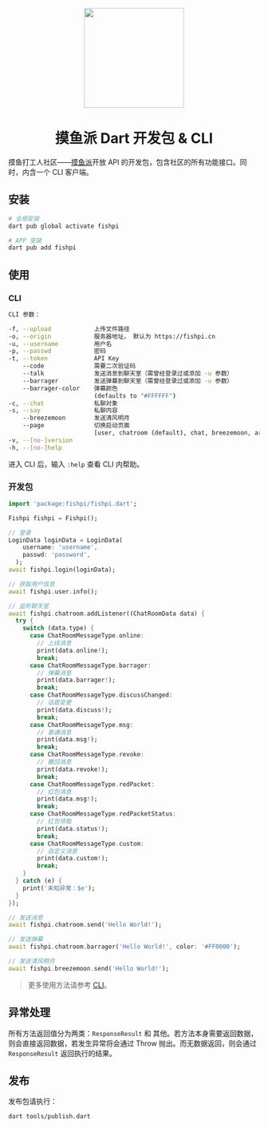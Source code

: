 <p align="center">
  <a href="https://fishpi.cn">
    <img width="200" src="https://github.com/imlinhanchao/fishpi-dart/raw/master/logo.png">
  </a>
</p>

<h1 align="center">摸鱼派 Dart 开发包 & CLI</h1>

摸鱼打工人社区——[摸鱼派](https://fishpi.cn)开放 API 的开发包，包含社区的所有功能接口。同时，内含一个 CLI 客户端。

## 安装

```bash
# 全局安装
dart pub global activate fishpi

# APP 安装
dart pub add fishpi
```

## 使用

### CLI

```bash
CLI 参数：

-f, --upload            上传文件路径
-o, --origin            服务器地址， 默认为 https://fishpi.cn
-u, --username          用户名
-p, --passwd            密码
-t, --token             API Key
    --code              需要二次验证码
    --talk              发送消息到聊天室（需曾经登录过或添加 -u 参数）
    --barrager          发送弹幕到聊天室（需曾经登录过或添加 -u 参数）
    --barrager-color    弹幕颜色
                        (defaults to "#FFFFFF")
-c, --chat              私聊对象
-s, --say               私聊内容
    --breezemoon        发送清风明月
    --page              切换启动页面
                        [user, chatroom (default), chat, breezemoon, article]
-v, --[no-]version      
-h, --[no-]help
```

进入 CLI 后，输入 `:help` 查看 CLI 内帮助。

### 开发包

```dart
import 'package:fishpi/fishpi.dart';

Fishpi fishpi = Fishpi();

// 登录
LoginData loginData = LoginData(
    username: 'username',
    passwd: 'password',
  );
await fishpi.login(loginData);

// 获取用户信息
await fishpi.user.info();

// 监听聊天室
await fishpi.chatroom.addListener((ChatRoomData data) {
  try {
    switch (data.type) {
      case ChatRoomMessageType.online:
        // 上线消息
        print(data.online!);
        break;
      case ChatRoomMessageType.barrager:
        // 弹幕消息
        print(data.barrager!);
        break;
      case ChatRoomMessageType.discussChanged:
        // 话题变更
        print(data.discuss!);
        break;
      case ChatRoomMessageType.msg:
        // 普通消息
        print(data.msg!);
        break;
      case ChatRoomMessageType.revoke:
        // 撤回消息
        print(data.revoke!);
        break;
      case ChatRoomMessageType.redPacket:
        // 红包消息
        print(data.msg!);
        break;
      case ChatRoomMessageType.redPacketStatus:
        // 红包领取
        print(data.status!);
        break;
      case ChatRoomMessageType.custom:
        // 自定义消息
        print(data.custom!);
        break;
    }
  } catch (e) {
    print('未知异常：$e');
  }
});

// 发送消息
await fishpi.chatroom.send('Hello World!');

// 发送弹幕
await fishpi.chatroom.barrager('Hello World!', color: '#FF0000');

// 发送清风明月
await fishpi.breezemoon.send('Hello World!');

```
> 更多使用方法请参考 [CLI](./bin)。

## 异常处理

所有方法返回值分为两类：`ResponseResult` 和 其他。若方法本身需要返回数据，则会直接返回数据，若发生异常将会通过 Throw 抛出。而无数据返回，则会通过 `ResponseResult` 返回执行的结果。

## 发布

发布包请执行：
```bash
dart tools/publish.dart
```